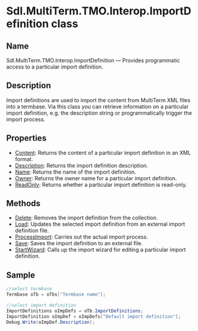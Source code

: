 #  Sdl.MultiTerm.TMO.Interop.ImportDefinition class




## Name

Sdl.MultiTerm.TMO.Interop.ImportDefinition —          Provides programmatic access to a particular import definition.



## Description



Import definitions are used to import the content from MultiTerm XML files into a termbase. Via this class you can retrieve information on a particular import definition, e.g. the description string or programmatically trigger the import process.



## Properties
* [Content](Sdl.MultiTerm.TMO.Interop.ImportDefinition.Content.md): Returns the content of a particular import definition in an XML format.
* [Description](Sdl.MultiTerm.TMO.Interop.ImportDefinition.Description.md): Returns the import definition description.
* [Name](Sdl.MultiTerm.TMO.Interop.ImportDefinition.Name.md): Returns the name of the import definition.
* [Owner](Sdl.MultiTerm.TMO.Interop.ImportDefinition.Owner.md): Returns the owner name for a particular import definition.
* [ReadOnly](Sdl.MultiTerm.TMO.Interop.ImportDefinition.ReadOnly.md): Returns whether a particular import definition is read-only.




## Methods

* [Delete](Sdl.MultiTerm.TMO.Interop.ImportDefinition.Delete.md): Removes the import definition from the collection.
* [Load](Sdl.MultiTerm.TMO.Interop.ImportDefinition.Load.md): Updates the selected import definition from an external import definition file.
* [ProcessImport](Sdl.MultiTerm.TMO.Interop.ImportDefinition.ProcessImport.md): Carries out the actual import process.
* [Save](Sdl.MultiTerm.TMO.Interop.ImportDefinition.Save.md): Saves the import definition to an external file.
* [StartWizard](Sdl.MultiTerm.TMO.Interop.ImportDefinition.StartWizard.md): Calls up the import wizard for editing a particular import definition.




## Sample


```cs
//select termbase
Termbase oTb = oTbs["Termbase name"];

//select import definition
ImportDefinitions oImpDefs = oTb.ImportDefinitions;
ImportDefinition oImpDef = oImpDefs["Default import definition"];
Debug.Write(oImpDef.Description);
```


